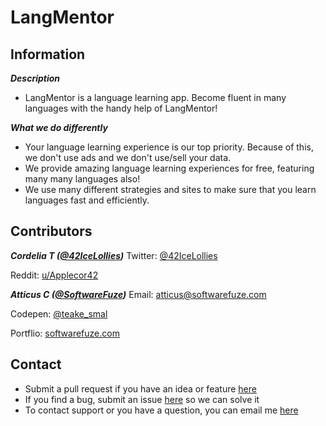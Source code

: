 # LangMentor

## Information
***Description***
- LangMentor is a language learning app. Become fluent in many languages with the handy help of LangMentor!

***What we do differently***
- Your language learning experience is our top priority. Because of this, we don't use ads and we don't use/sell your data.
- We provide amazing language learning experiences for free, featuring many many languages also!
- We use many different strategies and sites to make sure that you learn languages fast and efficiently.

## Contributors
***Cordelia T ([@42IceLollies](https://github.com/42icelollies))***
Twitter: [@42IceLollies](https://twitter.com/42icelollies)

Reddit: [u/Applecor42](https://www.reddit.com/user/Applecor42)

***Atticus C ([@SoftwareFuze](https://github.com/SoftwareFuze))***
Email: [atticus@softwarefuze.com](mailto:atticus@softwarefuze.com)

Codepen: [@teake_smal](https://codepen.io/teake_smal)

Portflio: [softwarefuze.com](https://softwarefuze.com)

## Contact
- Submit a pull request if you have an idea or feature [here](https://github.com/SoftwareFuze/LangMentor/pulls)
- If you find a bug, submit an issue [here](https://github.com/SoftwareFuze/LangMentor/issues) so we can solve it
- To contact support or you have a question, you can email me [here](mailto:atticus@softwarefuze.com)
